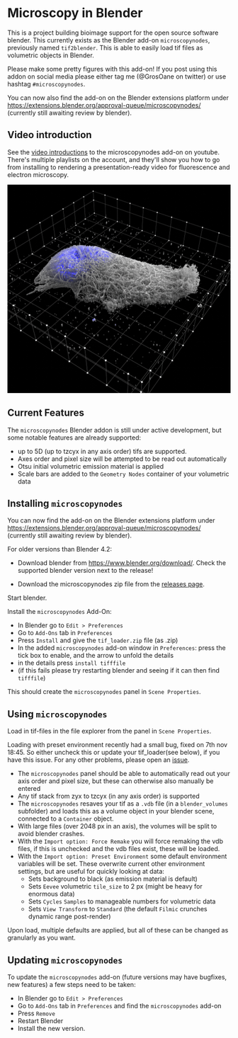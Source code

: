 # Microscopy in Blender
This is a project building bioimage support for the open source software blender. This currently exists as the Blender add-on `microscopynodes`, previously named `tif2blender`. This is able to easily load tif files as volumetric objects in Blender. 

Please make some pretty figures with this add-on! 
If you post using this addon on social media please either tag me (@GrosOane on twitter) or use hashtag `#microscopynodes`.

You can now also find the add-on on the Blender extensions platform under https://extensions.blender.org/approval-queue/microscopynodes/ (currently still awaiting review by blender).

## Video introduction

See the [video introductions](https://www.youtube.com/playlist?list=PLAv6_GEMrbKdpje81juHowSCw-gWOJwy5) to the microscopynodes add-on on youtube. There's multiple playlists on the account, and they'll show you how to go from installing to rendering a presentation-ready video for fluorescence and electron microscopy.

<img src="./figures/newprettyside.png" width="600"/>

## Current Features
The `microscopynodes` Blender addon is still under active development, but some notable features are already supported:

- up to 5D (up to tzcyx in any axis order) tifs are supported. 
- Axes order and pixel size will be attempted to be read out automatically
- Otsu initial volumetric emission material is applied
- Scale bars are added to the `Geometry Nodes` container of your volumetric data




## Installing `microscopynodes`

You can now find the add-on on the Blender extensions platform under https://extensions.blender.org/approval-queue/microscopynodes/ (currently still awaiting review by blender).

For older versions than Blender 4.2:

- Download blender from https://www.blender.org/download/. Check the supported blender version next to the release!

- Download the microscopynodes zip file from the [releases page](https://github.com/oanegros/microscopynodes/releases). 

Start blender.

Install the `microscopynodes` Add-On:
- In Blender go to `Edit > Preferences`
- Go to `Add-Ons` tab in `Preferences`
- Press `Install` and give the `tif_loader.zip` file (as .zip)
- In the added `microscopynodes` add-on window in `Preferences`: press the tick box to enable, and the arrow to unfold the details
- in the details press `install tifffile`
- (if this fails please try restarting blender and seeing if it can then find `tifffile`)

This should create the `microscopynodes` panel in `Scene Properties`.

## Using `microscopynodes`
Load in tif-files in the file explorer from the panel in `Scene Properties`. 

Loading with preset environment recently had a small bug, fixed on 7th nov 18:45. So either uncheck this or update your tif_loader(see below), if you have this issue. For any other problems, please open an [issue](https://github.com/oanegros/microscopynodes/issues).

- The `microscopynodes` panel should be able to automatically read out your axis order and pixel size, but these can otherwise also manually be entered
- Any tif stack from zyx to tzcyx (in any axis order) is supported
- The `microscopynodes` resaves your tif as a `.vdb` file (in a `blender_volumes` subfolder) and loads this as a volume object in your blender scene, connected to a `Container` object.
- With large files (over 2048 px in an axis), the volumes will be split to avoid blender crashes.
- With the `Import option: Force Remake` you will force remaking the vdb files, if this is unchecked and the vdb files exist, these will be loaded.
- With the `Import option: Preset Environment` some default environment variables will be set. These overwrite current other environment settings, but are useful for quickly looking at data:
  - Sets background to black (as emission material is default)
  - Sets `Eevee` volumetric `tile_size` to 2 px (might be heavy for enormous data)
  - Sets `Cycles` `Samples` to manageable numbers for volumetric data
  - Sets `View Transform` to `Standard` (the default `Filmic` crunches dynamic range post-render)

Upon load, multiple defaults are applied, but all of these can be changed as granularly as you want.


## Updating `microscopynodes`
To update the `microscopynodes` add-on (future versions may have bugfixes, new features) a few steps need to be taken:
- In Blender go to `Edit > Preferences`
- Go to `Add-Ons` tab in `Preferences` and find the `microscopynodes` add-on
- Press `Remove` 
- Restart Blender
- Install the new version.